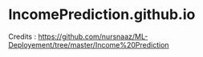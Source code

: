 # IncomePrediction.github.io

Credits : https://github.com/nursnaaz/ML-Deployement/tree/master/Income%20Prediction
